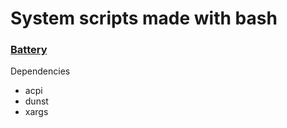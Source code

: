# System scripts made with bash

### [Battery](https://github.com/JamieBurridge/system-scripts/tree/main/battery)
Dependencies
- acpi
- dunst
- xargs
